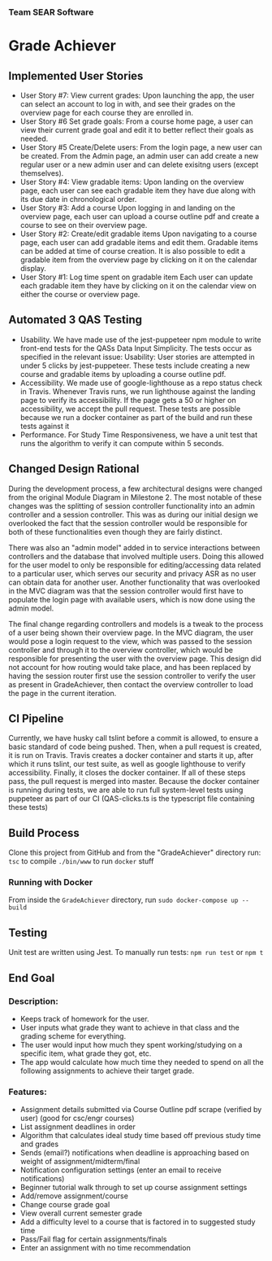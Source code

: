 ### Team SEAR Software
# Grade Achiever

## Implemented User Stories
- User Story #7: View current grades:
Upon launching the app, the user can select an account to log in with, and see their grades on the overview page for each course they are enrolled in.
- User Story #6 Set grade goals:
From a course home page, a user can view their current grade goal and edit it to better reflect their goals as needed.
- User Story #5 Create/Delete users:
From the login page, a new user can be created. From the Admin page, an admin user can add create a new regular user or a new admin user and can delete exisitng users (except themselves).
- User Story #4: View gradable items:
Upon landing on the overview page, each user can see each gradable item they have due along with its due date in chronological order.
- User Story #3: Add a course
Upon logging in and landing on the overview page, each user can upload a course outline pdf and create a course to see on their overview page.
- User Story #2: Create/edit gradable items
Upon navigating to a course page, each user can add gradable items and edit them. Gradable items can be added at time of course creation. It is also possible to edit a gradable item from the overview page by clicking on it on the calendar display.
- User Story #1: Log time spent on gradable item
Each user can update each gradable item they have by clicking on it on the calendar view on either the course or overview page. 


## Automated 3 QAS Testing
 - Usability. We have made use of the jest-puppeteer npm module to write front-end tests for the QASs Data Input Simplicity. The tests occur as specified in the relevant issue: 
 Usability: User stories are attempted in under 5 clicks by jest-puppeteer. These tests include creating a new course and gradable items by uploading a course outline pdf.
 - Accessibility. We made use of google-lighthouse as a repo status check in Travis. Whenever Travis runs, we run lighthouse against the landing page to verify its accessibility. If the page gets a 50 or higher on accessibility, we accept the pull request. These tests are possible because we run a docker container as part of the build and run these tests against it
 - Performance. For Study Time Responsiveness, we have a unit test that runs the algorithm to verify it can compute within 5 seconds.
  
## Changed Design Rational
During the development process, a few architectural designs were changed from the original Module Diagram in Milestone 2. The most notable of these changes was the splitting of session controller functionality into an admin controller and a session controller. This was as during our initial design we overlooked the fact that the session controller would be responsible for both of these functionalities even though they are fairly distinct.

There was also an "admin model" added in to service interactions between controllers and the database that involved multiple users. Doing this allowed for the user model to only be responsible for editing/accessing data related to a particular user, which serves our security and privacy ASR as no user can obtain data for another user. Another functionality that was overlooked in the MVC diagram was that the session controller would first have to populate the login page with available users, which is now done using the admin model.

The final change regarding controllers and models is a tweak to the process of a user being shown their overview page. In the MVC diagram, the user would pose a login request to the view, which was passed to the session controller and through it to the overview controller, which would be responsible for presenting the user with the overview page. This design did not account for how routing would take place, and has been replaced by having the session router first use the session controller to verify the user as present in GradeAchiever, then contact the overview controller to load the page in the current iteration.

## CI Pipeline
Currently, we have husky call tslint before a commit is allowed, to ensure a basic standard of code being pushed. Then, when a pull request is created, it is run on Travis. Travis creates a docker container and starts it up, after which it runs tslint, our test suite, as well as google lighthouse to verify accessibility. Finally, it closes the docker container. If all of these steps pass, the pull request is merged into master. Because the docker container is running during tests, we are able to run full system-level tests using puppeteer as part of our CI (QAS-clicks.ts is the typescript file containing these tests)

## Build Process
Clone this project from GitHub and from the "GradeAchiever" directory run:
``tsc`` to compile
``./bin/www`` to run
``docker`` stuff 

### Running with Docker

From inside the `GradeAchiever` directory, run `sudo docker-compose up --build`

## Testing
Unit test are written using Jest.
To manually run tests:
`npm run test` or `npm t`





## End Goal
### Description:
- Keeps track of homework for the user.
- User inputs what grade they want to achieve in that class and the grading scheme for everything. 
- The user would input how much they spent working/studying on a specific item, what grade they got, etc.
- The app would calculate how much time they needed to spend on all the following assignments to achieve their target grade.
### Features:
- Assignment details submitted via Course Outline pdf scrape (verified by user) (good for csc/engr courses)
- List assignment deadlines in order
- Algorithm that calculates ideal study time based off previous study time and grades
- Sends (email?) notifications when deadline is approaching based on weight of assignment/midterm/final
- Notification configuration settings (enter an email to receive notifications)
- Beginner tutorial walk through to set up course assignment settings
- Add/remove assignment/course
- Change course grade goal
- View overall current semester grade
- Add a difficulty level to a course that is factored in to suggested study time
- Pass/Fail flag for certain assignments/finals
- Enter an assignment with no time recommendation
